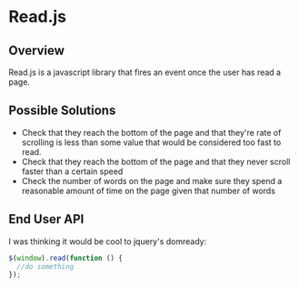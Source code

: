 # Read.js #
## Overview ##
Read.js is a javascript library that fires an event once the user has read a page.

## Possible Solutions ##
- Check that they reach the bottom of the page and that they're rate of scrolling is less than some value that would be considered too fast to read.
- Check that they reach the bottom of the page and that they never scroll faster than a certain speed
- Check the number of words on the page and make sure they spend a reasonable amount of time on the page given that number of words

## End User API ##
I was thinking it would be cool to jquery's domready:

```javascript
$(window).read(function () {
  //do something
});
```
